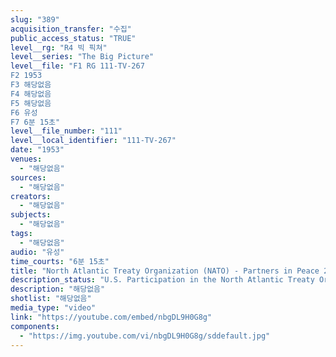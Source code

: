 ```yaml
---
slug: "389"
acquisition_transfer: "수집"
public_access_status: "TRUE"
level__rg: "R4 빅 픽쳐"
level__series: "The Big Picture"
level__file: "F1 RG 111-TV-267
F2 1953
F3 해당없음
F4 해당없음
F5 해당없음
F6 유성
F7 6분 15초"
level__file_number: "111"
level__local_identifier: "111-TV-267"
date: "1953"
venues: 
  - "해당없음"
sources: 
  - "해당없음"
creators: 
  - "해당없음"
subjects: 
  - "해당없음"
tags: 
  - "해당없음"
audio: "유성"
time_courts: "6분 15초"
title: "North Atlantic Treaty Organization (NATO) - Partners in Peace 2"
description_status: "U.S. Participation in the North Atlantic Treaty Organization."
description: "해당없음"
shotlist: "해당없음"
media_type: "video"
link: "https://youtube.com/embed/nbgDL9H0G8g"
components: 
  - "https://img.youtube.com/vi/nbgDL9H0G8g/sddefault.jpg"
---
```

